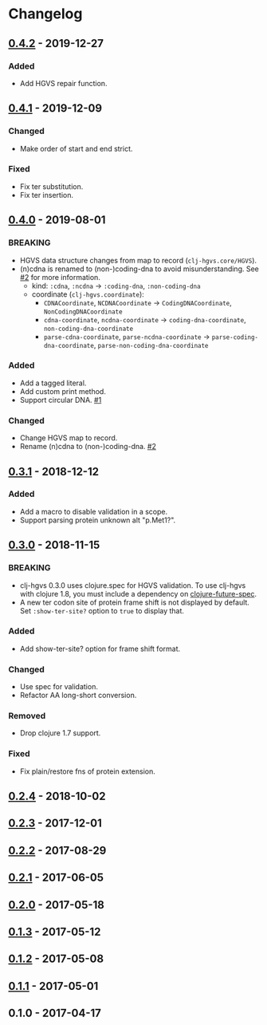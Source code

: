 # Changelog

## [0.4.2] - 2019-12-27

### Added

- Add HGVS repair function.

## [0.4.1] - 2019-12-09

### Changed

- Make order of start and end strict.

### Fixed

- Fix ter substitution.
- Fix ter insertion.

## [0.4.0] - 2019-08-01

### BREAKING

- HGVS data structure changes from map to record (`clj-hgvs.core/HGVS`).
- (n)cdna is renamed to (non-)coding-dna to avoid misunderstanding. See [#2](https://github.com/chrovis/clj-hgvs/issues/2) for more information.
    - kind: `:cdna`, `:ncdna` → `:coding-dna`, `:non-coding-dna`
    - coordinate (`clj-hgvs.coordinate`):
        - `CDNACoordinate`, `NCDNACoordinate` → `CodingDNACoordinate`, `NonCodingDNACoordinate`
        - `cdna-coordinate`, `ncdna-coordinate` → `coding-dna-coordinate`, `non-coding-dna-coordinate`
        - `parse-cdna-coordinate`, `parse-ncdna-coordinate` → `parse-coding-dna-coordinate`, `parse-non-coding-dna-coordinate`

### Added

- Add a tagged literal.
- Add custom print method.
- Support circular DNA. [#1](https://github.com/chrovis/clj-hgvs/issues/1)

### Changed

- Change HGVS map to record.
- Rename (n)cdna to (non-)coding-dna. [#2](https://github.com/chrovis/clj-hgvs/issues/2)

## [0.3.1] - 2018-12-12

### Added

- Add a macro to disable validation in a scope.
- Support parsing protein unknown alt "p.Met1?".

## [0.3.0] - 2018-11-15

### BREAKING

- clj-hgvs 0.3.0 uses clojure.spec for HGVS validation. To use clj-hgvs with
  clojure 1.8, you must include a dependency on
  [clojure-future-spec](https://github.com/tonsky/clojure-future-spec).
- A new ter codon site of protein frame shift is not displayed by default.
  Set `:show-ter-site?` option to `true` to display that.

### Added

- Add show-ter-site? option for frame shift format.

### Changed

- Use spec for validation.
- Refactor AA long-short conversion.

### Removed

- Drop clojure 1.7 support.

### Fixed

- Fix plain/restore fns of protein extension.

## [0.2.4] - 2018-10-02

## [0.2.3] - 2017-12-01

## [0.2.2] - 2017-08-29

## [0.2.1] - 2017-06-05

## [0.2.0] - 2017-05-18

## [0.1.3] - 2017-05-12

## [0.1.2] - 2017-05-08

## [0.1.1] - 2017-05-01

## 0.1.0 - 2017-04-17

[Unreleased]: https://github.com/chrovis/clj-hgvs/compare/0.4.2...HEAD
[0.4.2]: https://github.com/chrovis/clj-hgvs/compare/0.4.1...0.4.2
[0.4.1]: https://github.com/chrovis/clj-hgvs/compare/0.4.0...0.4.1
[0.4.0]: https://github.com/chrovis/clj-hgvs/compare/0.3.1...0.4.0
[0.3.1]: https://github.com/chrovis/clj-hgvs/compare/0.3.0...0.3.1
[0.3.0]: https://github.com/chrovis/clj-hgvs/compare/0.2.4...0.3.0
[0.2.4]: https://github.com/chrovis/clj-hgvs/compare/0.2.3...0.2.4
[0.2.3]: https://github.com/chrovis/clj-hgvs/compare/0.2.2...0.2.3
[0.2.2]: https://github.com/chrovis/clj-hgvs/compare/0.2.1...0.2.2
[0.2.1]: https://github.com/chrovis/clj-hgvs/compare/0.2.0...0.2.1
[0.2.0]: https://github.com/chrovis/clj-hgvs/compare/0.1.3...0.2.0
[0.1.3]: https://github.com/chrovis/clj-hgvs/compare/0.1.2...0.1.3
[0.1.2]: https://github.com/chrovis/clj-hgvs/compare/0.1.1...0.1.2
[0.1.1]: https://github.com/chrovis/clj-hgvs/compare/0.1.0...0.1.1
